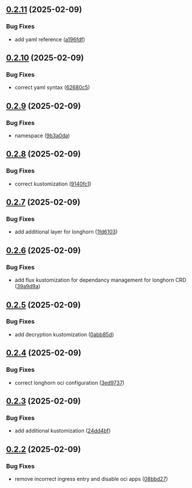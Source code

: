 ## [0.2.11](https://github.com/binary-braids/kubernetes-homelab/compare/v0.2.10...v0.2.11) (2025-02-09)


### Bug Fixes

* add yaml reference ([a196fdf](https://github.com/binary-braids/kubernetes-homelab/commit/a196fdf3bc8f3df1a011abc97f6bd93616cf50c8))



## [0.2.10](https://github.com/binary-braids/kubernetes-homelab/compare/v0.2.9...v0.2.10) (2025-02-09)


### Bug Fixes

* correct yaml syntax ([62680c5](https://github.com/binary-braids/kubernetes-homelab/commit/62680c52ea79c71f999c5317b162f76ff5eec602))



## [0.2.9](https://github.com/binary-braids/kubernetes-homelab/compare/v0.2.8...v0.2.9) (2025-02-09)


### Bug Fixes

* namespace ([9b3a0da](https://github.com/binary-braids/kubernetes-homelab/commit/9b3a0da3c83c355e9244899f572d2fce45f6eaa4))



## [0.2.8](https://github.com/binary-braids/kubernetes-homelab/compare/v0.2.7...v0.2.8) (2025-02-09)


### Bug Fixes

* correct kustomization ([9140fc1](https://github.com/binary-braids/kubernetes-homelab/commit/9140fc14fed3cbfd57a5a3bbe7b74194598b4252))



## [0.2.7](https://github.com/binary-braids/kubernetes-homelab/compare/v0.2.6...v0.2.7) (2025-02-09)


### Bug Fixes

* add additional layer for longhorn ([1fd6103](https://github.com/binary-braids/kubernetes-homelab/commit/1fd610364a438764cb5fbbbcf91e24572dde1caa))



## [0.2.6](https://github.com/binary-braids/kubernetes-homelab/compare/v0.2.5...v0.2.6) (2025-02-09)


### Bug Fixes

* add flux kustomization for dependancy management for longhorn CRD ([39a9d9a](https://github.com/binary-braids/kubernetes-homelab/commit/39a9d9a6f96de59e1307b5841e2375bf29e190a7))



## [0.2.5](https://github.com/binary-braids/kubernetes-homelab/compare/v0.2.4...v0.2.5) (2025-02-09)


### Bug Fixes

* add decryption kustomization ([0abb85d](https://github.com/binary-braids/kubernetes-homelab/commit/0abb85ddf65de3114807fea5e8a2f405e7f561b7))



## [0.2.4](https://github.com/binary-braids/kubernetes-homelab/compare/v0.2.3...v0.2.4) (2025-02-09)


### Bug Fixes

* correct longhorn oci configuration ([3ed9737](https://github.com/binary-braids/kubernetes-homelab/commit/3ed9737632851c25a0afce699f248a9c815c943d))



## [0.2.3](https://github.com/binary-braids/kubernetes-homelab/compare/v0.2.2...v0.2.3) (2025-02-09)


### Bug Fixes

* add additional kustomization ([24dd4bf](https://github.com/binary-braids/kubernetes-homelab/commit/24dd4bf97f4aa5ca16b94b168ea00432bd512f4f))



## [0.2.2](https://github.com/binary-braids/kubernetes-homelab/compare/v0.2.1...v0.2.2) (2025-02-09)


### Bug Fixes

* remove incorrect ingress entry and disable oci apps ([08bbd27](https://github.com/binary-braids/kubernetes-homelab/commit/08bbd2715f70e6b53a3916383b22e14ac556e601))



